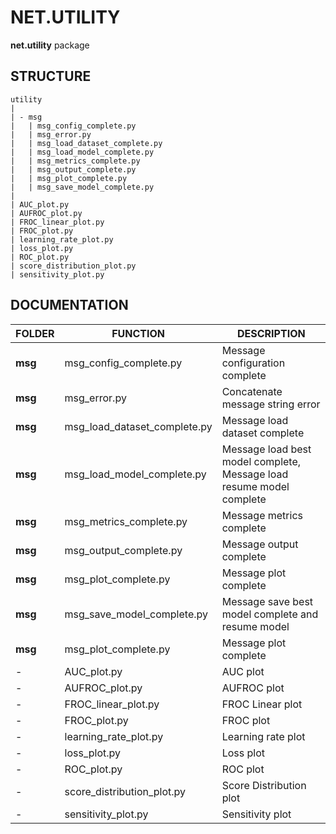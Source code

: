 # NET.UTILITY
**net.utility** package

## STRUCTURE

    utility
    |
    | - msg
    |   | msg_config_complete.py
    |   | msg_error.py
    |   | msg_load_dataset_complete.py
    |   | msg_load_model_complete.py
    |   | msg_metrics_complete.py
    |   | msg_output_complete.py
    |   | msg_plot_complete.py
    |   | msg_save_model_complete.py
    |
    | AUC_plot.py
    | AUFROC_plot.py
    | FROC_linear_plot.py
    | FROC_plot.py
    | learning_rate_plot.py
    | loss_plot.py
    | ROC_plot.py
    | score_distribution_plot.py
    | sensitivity_plot.py

## DOCUMENTATION

| FOLDER  | FUNCTION                      | DESCRIPTION                                                          |
|---------|-------------------------------|----------------------------------------------------------------------|
| **msg** | msg_config_complete.py        | Message configuration complete                                       |
| **msg** | msg_error.py                  | Concatenate message string error                                     |
| **msg** | msg_load_dataset_complete.py  | Message load dataset complete                                        |
| **msg** | msg_load_model_complete.py    | Message load best model complete, Message load resume model complete |
| **msg** | msg_metrics_complete.py       | Message metrics complete                                             |
| **msg** | msg_output_complete.py        | Message output complete                                              |
| **msg** | msg_plot_complete.py          | Message plot complete                                                |
| **msg** | msg_save_model_complete.py    | Message save best model complete and resume model                    |
| **msg** | msg_plot_complete.py          | Message plot complete                                                |
| -       | AUC_plot.py                   | AUC plot                                                             |
| -       | AUFROC_plot.py                | AUFROC plot                                                          |
| -       | FROC_linear_plot.py           | FROC Linear plot                                                     |
| -       | FROC_plot.py                  | FROC plot                                                            |
| -       | learning_rate_plot.py         | Learning rate plot                                                   |
| -       | loss_plot.py                  | Loss plot                                                            |
| -       | ROC_plot.py                   | ROC plot                                                             |
| -       | score_distribution_plot.py    | Score Distribution plot                                              |
| -       | sensitivity_plot.py           | Sensitivity plot                                                     |
